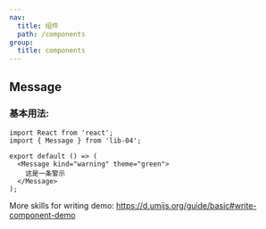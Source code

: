 ```yaml
---
nav:
  title: 组件
  path: /components
group:
  title: components
---
```


## Message

<code src="./demo/basic.tsx"></code>

### 基本用法:

```tsx
import React from 'react';
import { Message } from 'lib-04';

export default () => (
  <Message kind="warning" theme="green">
    这是一条警示
  </Message>
);
```

<API src="./index.tsx"></API>

More skills for writing demo: https://d.umijs.org/guide/basic#write-component-demo
